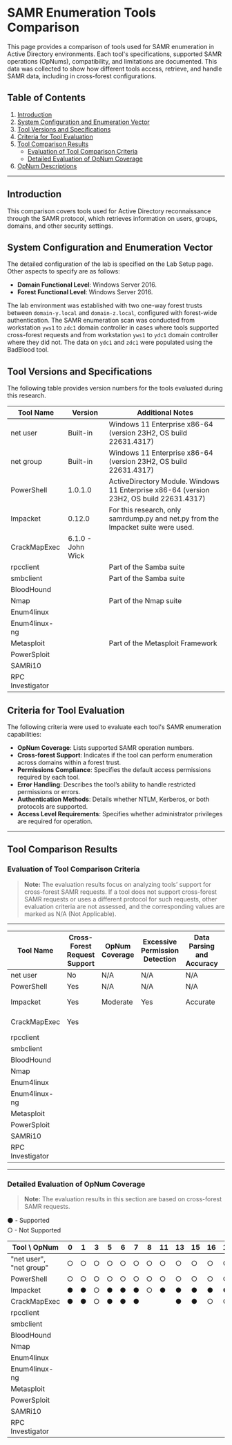 # SAMR Enumeration Tools Comparison

This page provides a comparison of tools used for SAMR enumeration in Active Directory environments. Each tool's specifications, supported SAMR operations (OpNums), compatibility, and limitations are documented. This data was collected to show how different tools access, retrieve, and handle SAMR data, including in cross-forest configurations.

## Table of Contents
1. [Introduction](#introduction)
2. [System Configuration and Enumeration Vector](#system-configuration-and-enumeration-vector)
3. [Tool Versions and Specifications](#tool-versions-and-specifications)
4. [Criteria for Tool Evaluation](#criteria-for-tool-evaluation)
5. [Tool Comparison Results](#tool-comparison-results)
   - [Evaluation of Tool Comparison Criteria](#evaluation-of-tool-comparison-criteria)
   - [Detailed Evaluation of OpNum Coverage](#detailed-evaluation-of-opnum-coverage)
6. [OpNum Descriptions](#opnum-descriptions)

---

## Introduction

This comparison covers tools used for Active Directory reconnaissance through the SAMR protocol, which retrieves information on users, groups, domains, and other security settings.

## System Configuration and Enumeration Vector
The detailed configuration of the lab is specified on the Lab Setup page.  
Other aspects to specify are as follows:  
- **Domain Functional Level**: Windows Server 2016.
- **Forest Functional Level**: Windows Server 2016.

The lab environment was established with two one-way forest trusts between `domain-y.local` and `domain-z.local`, configured with forest-wide authentication. The SAMR enumeration scan was conducted from workstation `yws1` to `zdc1` domain controller in cases where tools supported cross-forest requests and from workstation `yws1` to `ydc1` domain controller where they did not.
The data on `ydc1` and `zdc1` were populated using the BadBlood tool.

## Tool Versions and Specifications

The following table provides version numbers for the tools evaluated during this research.

| Tool Name           | Version       | Additional Notes                    |
|---------------------|---------------|-------------------------------------|
| net user            | Built-in      | Windows 11 Enterprise x86-64 (version 23H2, OS build 22631.4317)    |
| net group           | Built-in      | Windows 11 Enterprise x86-64 (version 23H2, OS build 22631.4317)    |
| PowerShell          | 1.0.1.0       | ActiveDirectory Module. Windows 11 Enterprise x86-64 (version 23H2, OS build 22631.4317) |
| Impacket            | 0.12.0    | For this research, only samrdump.py and net.py from the Impacket suite were used.      |
| CrackMapExec        | 6.1.0 - John Wick|  |
| rpcclient    |         | Part of the Samba suite          |
| smbclient    |         | Part of the Samba suite        |
| BloodHound          |          |          |
| Nmap   |           | Part of the Nmap suite              |
| Enum4linux          |          |    |
| Enum4linux-ng       |          |      |
| Metasploit|     |  Part of the Metasploit Framework                |
| PowerSploit         |          |             |
| SAMRi10             |          |  |
| RPC Investigator    |          |     |

## Criteria for Tool Evaluation

The following criteria were used to evaluate each tool's SAMR enumeration capabilities:

- **OpNum Coverage**: Lists supported SAMR operation numbers.
- **Cross-forest Support**: Indicates if the tool can perform enumeration across domains within a forest trust.
- **Permissions Compliance**: Specifies the default access permissions required by each tool.
- **Error Handling**: Describes the tool’s ability to handle restricted permissions or errors.
- **Authentication Methods**: Details whether NTLM, Kerberos, or both protocols are supported.
- **Access Level Requirements**: Specifies whether administrator privileges are required for operation.

---

## Tool Comparison Results 

### Evaluation of Tool Comparison Criteria
> **Note:** The evaluation results focus on analyzing tools’ support for cross-forest SAMR requests. If a tool does not support cross-forest SAMR requests or uses a different protocol for such requests, other evaluation criteria are not assessed, and the corresponding values are marked as N/A (Not Applicable).


---

| Tool Name    | Cross-Forest Request Support | OpNum Coverage | Excessive Permission Detection | Data Parsing and Accuracy | Supported Authentication Types | Access Level Requirements |
|--------------|------------------------------|----------------|--------------------------------|---------------------------|--------------------------------|---------------------------|
| net user     | No                           | N/A            | N/A                            | N/A                       | N/A                            | N/A                       |
| PowerShell   | Yes                          | N/A            | N/A                            | N/A                       | N/A                            | N/A                       |
| Impacket     | Yes                          | Moderate       | Yes                            | Accurate                  | NTLM and Kerberos              | Standard Access           |
| CrackMapExec | Yes                          |                |                                |                           | NTLM and Kerberos              | Standard Access           |
| rpcclient      |                             |                |                               |                           |                               |                           |
| smbclient     |                             |                |                               |                           |                               |                           |
| BloodHound            |                             |                |                               |                           |                               |                    |
| Nmap   |                             |                |                               |                           |                               |                           |
| Enum4linux            |                             |                |                               |                           |                               |                     |
| Enum4linux-ng         |                             |                |                               |                           |                               |                      |
| Metasploit   |                             |                |                               |                           |                               |                           |
| PowerSploit           |                             |                |                               |                           |                               |                        |
| SAMRi10               |                             |                |                               |                           |                               |                        |
| RPC Investigator      |                             |                |                               |                           |                               |                        |

---

### Detailed Evaluation of OpNum Coverage
> **Note:** The evaluation results in this section are based on cross-forest SAMR requests.  

⚫️ - Supported  
○ - Not Supported


| Tool \ OpNum         | 0  | 1  | 3  | 5  | 6  | 7  | 8  | 11 | 13 | 15 | 16 | 17 | 18 | 19 | 25 | 27 | 33 | 34 | 36 | 39 | 40 | 41 | 46 | 47 | 51 | 56 | 57 | 64 | 65 |
|----------------------|----|----|----|----|----|----|----|----|----|----|----|----|----|----|----|----|----|----|----|----|----|----|----|----|----|----|----|----|----|
| "net user", "net group" | ○  | ○  | ○  | ○  | ○  | ○  | ○  | ○  | ○  | ○  | ○  | ○  | ○  | ○  | ○  | ○  | ○  | ○  | ○  | ○  | ○  | ○  | ○  | ○  | ○  | ○  | ○  | ○  | ○  | 
| PowerShell           | ○  | ○  | ○  | ○  | ○  | ○  | ○  | ○  | ○  | ○  | ○  | ○  | ○  | ○  | ○  | ○  | ○  | ○  | ○  | ○  | ○  | ○  | ○  | ○  | ○  | ○  | ○  | ○  | ○  |
| Impacket             | ●  | ●  | ○  | ●  | ●  | ●  | ○  | ●  | ●  | ●  | ●  | ●  | ●  | ●  | ●  | ●  | ●  | ●  | ○  | ●  | ○  | ○  | ○  | ●  | ○  | ○  | ○  | ○  | ●  |
| CrackMapExec         | ●  | ●  | ○  | ●  | ●  | ●  |    |    | ●  | ●  | ○  | ○  | ○  | ○  | ○  | ○  | ○  | ●  | ○  | ○  | ○  | ○  | ●  | ●  | ○  | ○  | ●  | ○  | ○  |
| rpcclient            |    |    |    |    |    |    |    |    |    |    |    |    |    |    |    |    |    |    |    |    |    |    |    |    |    |    |    |    |    |
| smbclient            |    |    |    |    |    |    |    |    |    |    |    |    |    |    |    |    |    |    |    |    |    |    |    |    |    |    |    |    |    |
| BloodHound           |    |    |    |    |    |    |    |    |    |    |    |    |    |    |    |    |    |    |    |    |    |    |    |    |    |    |    |    |    |
| Nmap                 |    |    |    |    |    |    |    |    |    |    |    |    |    |    |    |    |    |    |    |    |    |    |    |    |    |    |    |    |    |
| Enum4linux           |    |    |    |    |    |    |    |    |    |    |    |    |    |    |    |    |    |    |    |    |    |    |    |    |    |    |    |    |    |
| Enum4linux-ng        |    |    |    |    |    |    |    |    |    |    |    |    |    |    |    |    |    |    |    |    |    |    |    |    |    |    |    |    |    |
| Metasploit           |    |    |    |    |    |    |    |    |    |    |    |    |    |    |    |    |    |    |    |    |    |    |    |    |    |    |    |    |    |
| PowerSploit          |    |    |    |    |    |    |    |    |    |    |    |    |    |    |    |    |    |    |    |    |    |    |    |    |    |    |    |    |    |
| SAMRi10              |    |    |    |    |    |    |    |    |    |    |    |    |    |    |    |    |    |    |    |    |    |    |    |    |    |    |    |    |    |
| RPC Investigator     |    |    |    |    |    |    |    |    |    |    |    |    |    |    |    |    |    |    |    |    |    |    |    |    |    |    |    |    |    |

